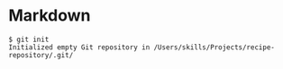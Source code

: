 # Markdown
```
$ git init
Initialized empty Git repository in /Users/skills/Projects/recipe-repository/.git/
```
